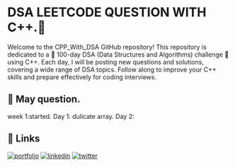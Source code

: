 
# DSA LEETCODE QUESTION WITH C++.🔗 
Welcome to the CPP_With_DSA GitHub repository! This repository is dedicated to a 🌟 100-day DSA (Data Structures and Algorithms) challenge 🌟 using C++. Each day, I will be posting new questions and solutions, covering a wide range of DSA topics. Follow along to improve your C++ skills and prepare effectively for coding interviews.



## 🔗 May question.
week 1:started.
Day 1: dulicate array.
Day 2:




## 🔗 Links
[![portfolio](https://img.shields.io/badge/my_portfolio-000?style=for-the-badge&logo=ko-fi&logoColor=white)](https://katherineoelsner.com/)
[![linkedin](https://img.shields.io/badge/linkedin-0A66C2?style=for-the-badge&logo=linkedin&logoColor=white)](https://www.linkedin.com/in/amardev-panwar-58a637250)
[![twitter](https://img.shields.io/badge/twitter-1DA1F2?style=for-the-badge&logo=twitter&logoColor=white)](https://twitter.com/)
